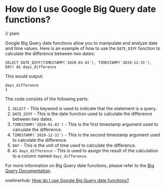 # How do I use Google Big Query date functions?
// plain

Google Big Query date functions allow you to manipulate and analyze date and time values. Here is an example of how to use the `DATE_DIFF` function to calculate the difference between two dates:

```
SELECT DATE_DIFF(TIMESTAMP('2020-01-01'), TIMESTAMP('2019-12-31'), DAY) AS days_difference
```

This would output:
```
days_difference
1
```

The code consists of the following parts:

1. `SELECT` - This keyword is used to indicate that the statement is a query.
2. `DATE_DIFF` - This is the date function used to calculate the difference between two dates.
3. `TIMESTAMP('2020-01-01')` - This is the first timestamp argument used to calculate the difference.
4. `TIMESTAMP('2019-12-31')` - This is the second timestamp argument used to calculate the difference.
5. `DAY` - This is the unit of time used to calculate the difference.
6. `AS days_difference` - This is used to assign the result of the calculation to a column named `days_difference`.

For more information on Big Query date functions, please refer to the [Big Query Documentation](https://cloud.google.com/bigquery/docs/reference/standard-sql/functions-and-operators#date-and-time-functions).

onelinerhub: [How do I use Google Big Query date functions?](https://onelinerhub.com/google-big-query/how-do-i-use-google-big-query-date-functions)